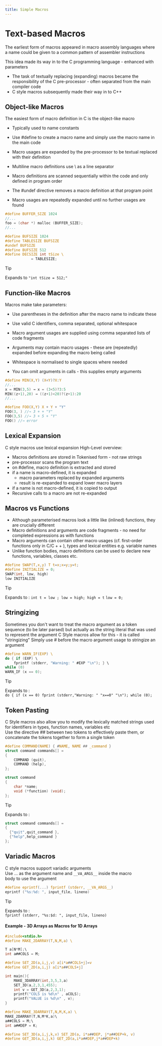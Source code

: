 ```yaml
---
title: Simple Macros
---
```

# Text-based Macros

The earliest form of macros appeared in macro assembly languages where a name could be given to a common pattern of assembler instructions

This idea made its way in to the C programming language - enhanced with parameters  
- The task of textually replacing (expanding) macros became the responsibility of the C pre-processor - often separated from the main compiler code
- C style macros subsequently made their way in to C++

## Object-like Macros

The easiest form of macro definition in C is the object-like macro  
- Typically used to name constants

- Use \#define to create a macro name and simply use the macro name in the main code
- Macro usages are expanded by the pre-processor to be textual replaced with their definition
- Multiline macro definitions use \\ as a line separator
- Macro definitions are scanned sequentially within the code and only defined in program order
- The \#undef directive removes a macro definition at that program point
- Macro usages are repeatedly expanded until no further usages are found

```C
#define BUFFER_SIZE 1024  
//...  
foo = (char *) malloc (BUFFER_SIZE);  
//...
```

```C
#define BUFSIZE 1024  
#define TABLESIZE BUFSIZE  
#undef BUFSIZE  
#define BUFSIZE 512  
#define DECSIZE int tSize \  
			= TABLESIZE;
```

>[!Tip]
>Expands to `"int tSize = 512;"`

## Function-like Macros

Macros make take parameters:  
- Use parentheses in the definition after the macro name to indicate these
- Use valid C identifiers, comma separated, optional whitespace

- Macro argument usages are supplied using comma separated lists of code fragments
- Arguments may contain macro usages - these are (repeatedly) expanded before expanding the macro being called
- Whitespace is normalised to single spaces where needed
- You can omit arguments in calls - this supplies empty arguments

```C
#define MIN(X,Y) (X<Y)?X:Y  
//...  
x = MIN(3,5) → x = (3<5)?3:5  
MIN((z+1),20) → ((z+1)<20)?(z+1):20  
//...
```

```C
#define FOO(X,Y) X + Y + "Y"  
FOO(3, ) //→ 3 + + "Y"  
FOO(3,5) //→ 3 + 5 + "Y"  
FOO() //→ error
```

## Lexical Expansion

C style macros use lexical expansion
High-Level overview:
- Macros definitions are stored in Tokenised form - not raw strings
- pre-processor scans the program text
- on \#define, macro definition is extracted and stored
- if a name is macro-defined, it is expanded
	- macro parameters replaced by expanded arguments
	- result is re-expanded to expand lower macro layers
- if a name is not macro-defined, it is copied to output
- Recursive calls to a macro are not re-expanded

## Macros vs Functions

- Although parameterised macros look a little like (inlined) functions, they are crucially different
- Macro definitions and arguments are code fragments - no need for completed expressions as with functions
- Macro arguments can contain other macro usages (cf. first-order functions only in $\mathrm{C} / \mathrm{C}++$ ), types and lexical entities e.g. variable names
- Unlike function bodies, macro definitions can be used to declare new functions, variables, classes etc.

```C
#define SWAP(T,x,y) T t=x;x=y;y=t;  
#define INITIALIZE = 0;  
SWAP(int, low, high)  
low INITIALIZE
```

>[!Tip]
>Expands to : 
>`int t = low ; low = high; high = t`
>`low = 0;`

## Stringizing

Sometimes you don't want to treat the macro argument as a token sequence (to be later parsed) but actually as the string literal that was used to represent the argument
C Style macros allow for this - it is called "stringizing"
Simply use \# before the macro argument usage to stringize an argument

```C
#define WARN_IF(EXP) \  
do { if (EXP) \  
	fprintf (stderr, "Warning: " #EXP "\n"); } \  
while (0)  
WARN_IF (x == 0);
```

>[!Tip]
>Expands to :  
>`do { if (x == 0) fprint (stderr,"Warning: " "x==0" "\n"); while (0);`

## Token Pasting

C Style macros also allow you to modify the lexically matched strings used for identifiers in types, function names, variables etc  
Use the directive ## between two tokens to effectively paste them, or concatenate the tokens together to form a single token

```C
#define COMMAND(NAME) { #NAME, NAME ## _command }  
struct command commands[] =  
{  
	COMMAND (quit),  
	COMMAND (help),  
};
```

```C
struct command  
{  
	char *name;  
	void (*function) (void);  
};
```

>[!Tip]
>Expands to :  
>```C
>struct command commands[] =  
>{  
>	{"quit",quit_command },  
>	{"help",help_command }  
>};

## Variadic Macros

C style macros support variadic arguments  
Use ... as the argument name and `__VA_ARGS__` inside the macro  
body to use the argument

```C
#define eprintf(...) fprintf (stderr, __VA_ARGS__)  
eprintf ("%s:%d: ", input_file, lineno)
```

>[!Tip]
>Expands to :  
>`fprintf (stderr, "%s:$d: ", input_file, lineno)`

#### Example - 3D Arrays as Macros for 1D Arrays
```C
#include<stdio.h>  
#define MAKE_2DARRAY(T,N,M,a) \  

T a[N*M];\  
int a##COLS = M;  

#define SET_2D(a,i,j,v) a[i*a##COLS+j]=v  
#define GET_2D(a,i,j) a[i*a##COLS+j]
```

```C
int main(){  
	MAKE_3DARRAY(int,3,5,3,a)  
	SET_3D(a,2,3,1,455);  
	int v = GET_3D(a,2,3,1);  
	printf("COLS is %d\n" , aCOLS);  
	printf("VALUE is %d\n" , v);  
}
```

```C
#define MAKE_3DARRAY(T,N,M,K,a) \  
MAKE_2DARRAY(T,N,M*K,a)\  
a##COLS = M;\  
int a##DEP = K; 

#define SET_3D(a,i,j,k,v) SET_2D(a, i*a##DEP, j*a##DEP+k, v)  
#define GET_3D(a,i,j,k) GET_2D(a,i*a##DEP,j*a##DEP+k)
```

